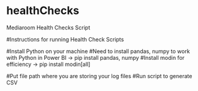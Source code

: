 # healthChecks
Mediaroom Health Checks Script

#Instructions for running Health Check Scripts

#Install Python on your machine
#Need to install pandas, numpy to work with Python in Power BI -> pip install pandas, numpy
#Install modin for efficiency -> pip install modin[all]

#Put file path where you are storing your log files
#Run script to generate CSV